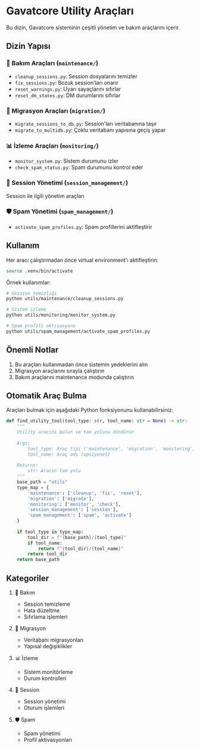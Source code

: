 # Gavatcore Utility Araçları

Bu dizin, Gavatcore sisteminin çeşitli yönetim ve bakım araçlarını içerir.

## Dizin Yapısı

### 🔧 Bakım Araçları (`maintenance/`)
- `cleanup_sessions.py`: Session dosyalarını temizler
- `fix_sessions.py`: Bozuk session'ları onarır
- `reset_warnings.py`: Uyarı sayaçlarını sıfırlar
- `reset_dm_states.py`: DM durumlarını sıfırlar

### 🔄 Migrasyon Araçları (`migration/`)
- `migrate_sessions_to_db.py`: Session'ları veritabanına taşır
- `migrate_to_multidb.py`: Çoklu veritabanı yapısına geçiş yapar

### 📊 İzleme Araçları (`monitoring/`)
- `monitor_system.py`: Sistem durumunu izler
- `check_spam_status.py`: Spam durumunu kontrol eder

### 💾 Session Yönetimi (`session_management/`)
Session ile ilgili yönetim araçları

### 🛡️ Spam Yönetimi (`spam_management/`)
- `activate_spam_profiles.py`: Spam profillerini aktifleştirir

## Kullanım

Her aracı çalıştırmadan önce virtual environment'ı aktifleştirin:

```bash
source .venv/bin/activate
```

Örnek kullanımlar:

```bash
# Session temizliği
python utils/maintenance/cleanup_sessions.py

# Sistem izleme
python utils/monitoring/monitor_system.py

# Spam profili aktivasyonu
python utils/spam_management/activate_spam_profiles.py
```

## Önemli Notlar

1. Bu araçları kullanmadan önce sistemin yedeklerini alın
2. Migrasyon araçlarını sırayla çalıştırın
3. Bakım araçlarını maintenance modunda çalıştırın

## Otomatik Araç Bulma

Araçları bulmak için aşağıdaki Python fonksiyonunu kullanabilirsiniz:

```python
def find_utility_tool(tool_type: str, tool_name: str = None) -> str:
    """
    Utility aracını bulur ve tam yolunu döndürür
    
    Args:
        tool_type: Araç tipi ('maintenance', 'migration', 'monitoring', 'session_management', 'spam_management')
        tool_name: Araç adı (opsiyonel)
    
    Returns:
        str: Aracın tam yolu
    """
    base_path = "utils"
    type_map = {
        'maintenance': ['cleanup', 'fix', 'reset'],
        'migration': ['migrate'],
        'monitoring': ['monitor', 'check'],
        'session_management': ['session'],
        'spam_management': ['spam', 'activate']
    }
    
    if tool_type in type_map:
        tool_dir = f"{base_path}/{tool_type}"
        if tool_name:
            return f"{tool_dir}/{tool_name}"
        return tool_dir
    return base_path
```

## Kategoriler

1. 🔧 Bakım
   - Session temizleme
   - Hata düzeltme
   - Sıfırlama işlemleri

2. 🔄 Migrasyon
   - Veritabanı migrasyonları
   - Yapısal değişiklikler

3. 📊 İzleme
   - Sistem monitörleme
   - Durum kontrolleri

4. 💾 Session
   - Session yönetimi
   - Oturum işlemleri

5. 🛡️ Spam
   - Spam yönetimi
   - Profil aktivasyonları 